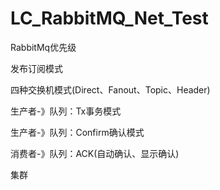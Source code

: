 # LC_RabbitMQ_Net_Test
RabbitMq优先级

发布订阅模式

四种交换机模式(Direct、Fanout、Topic、Header)

生产者-》队列：Tx事务模式

生产者-》队列：Confirm确认模式

消费者-》队列：ACK(自动确认、显示确认)

集群
